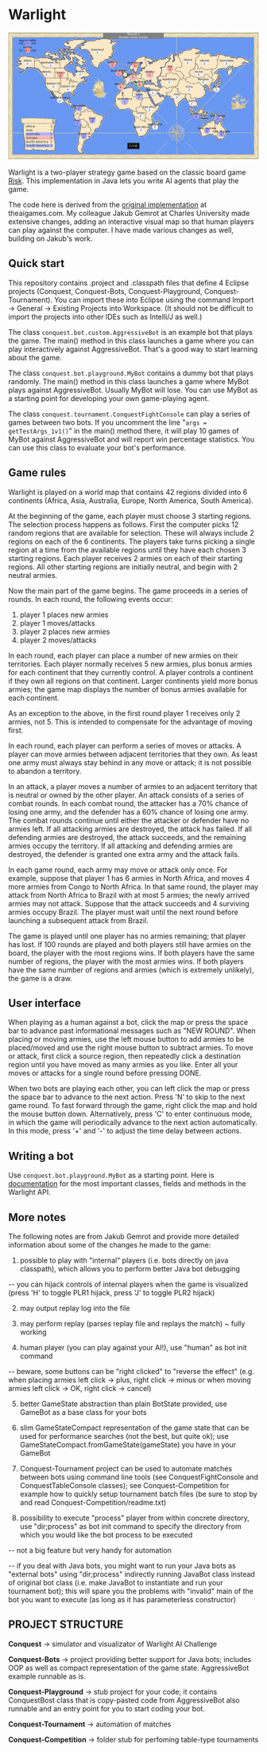 # Warlight

![alt tag](warlight.png)

Warlight is a two-player strategy game based on the classic board game [Risk](https://en.wikipedia.org/wiki/Risk_(game)).  This implementation in Java lets you write AI agents that play the game.

The code here is derived from the [original implementation](http://theaigames.com/competitions/warlight-ai-challenge) at theaigames.com.  My colleague Jakub Gemrot at Charles University made extensive changes, adding an interactive visual map so that human players can play against the computer.  I have made various changes as well, building on Jakub's work.

## Quick start

This repository contains .project and .classpath files that define 4 Eclipse projects (Conquest, Conquest-Bots, Conquest-Playground, Conquest-Tournament).  You can import these into Eclipse using the command Import -> General -> Existing&nbsp;Projects&nbsp;into&nbsp;Workspace.  (It should not be difficult to import the projects into other IDEs such as Intelli/J as well.)

The class `conquest.bot.custom.AggressiveBot` is an example bot that plays the game.  The main() method in this class launches a game where you can play interactively against AggressiveBot.  That's a good way to start learning about the game.

The class `conquest.bot.playground.MyBot` contains a dummy bot that plays randomly.  The main() method in this class launches a game where MyBot plays against AggressiveBot.  Usually MyBot will lose.  You can use MyBot as a starting point for developing your own game-playing agent.

The class `conquest.tournament.ConquestFightConsole` can play a series of games between two bots.  If you uncomment the line "`args = getTestArgs_1v1()`" in the main() method there, it will play 10 games of MyBot against AggressiveBot and will report win percentage statistics.  You can use this class to evaluate your bot's performance.

## Game rules

Warlight is played on a world map that contains 42 regions divided into 6 continents (Africa, Asia, Australia, Europe, North America, South America).

At the beginning of the game, each player must choose 3 starting regions.  The selection process happens as follows.  First the computer picks 12 random regions that are available for selection.  These will always include 2 regions on each of the 6 continents.  The players take turns picking a single region at a time from the available regions until they have each chosen 3 starting regions.  Each player receives 2 armies on each of their starting regions.  All other starting regions are initially neutral, and begin with 2 neutral armies.

Now the main part of the game begins.  The game proceeds in a series of rounds.  In each round, the following events occur:

1. player 1 places new armies
2. player 1 moves/attacks
3. player 2 places new armies
4. player 2 moves/attacks

In each round, each player can place a number of new armies on their territories.  Each player normally receives 5 new armies, plus bonus armies for each continent that they currently control.  A player controls a continent if they own all regions on that continent.  Larger continents yield more bonus armies; the game map displays the number of bonus armies available for each continent.

As an exception to the above, in the first round player 1 receives only 2 armies, not 5.  This is intended to compensate for the advantage of moving first.

In each round, each player can perform a series of moves or attacks.  A player can move armies between adjacent territories that they own.  As least one army must always stay behind in any move or attack; it is not possible to abandon a territory.

In an attack, a player moves a number of armies to an adjacent territory that is neutral or owned by the other player.  An attack consists of a series of combat rounds.  In each combat round, the attacker has a 70% chance of losing one army, and the defender has a 60% chance of losing one army.  The combat rounds continue until either the attacker or defender have no armies left.  If all attacking armies are destroyed, the attack has failed.  If all defending armies are destroyed, the attack succeeds, and the remaining armies occupy the territory.  If all attacking and defending armies are destroyed, the defender is granted one extra army and the attack fails.

In each game round, each army may move or attack only once.  For example, suppose that player 1 has 6 armies in North Africa, and moves 4 more armies from Congo to North Africa.  In that same round, the player may attack from North Africa to Brazil with at most 5 armies; the newly arrived armies may not attack.  Suppose that the attack succeeds and 4 surviving armies occupy Brazil.  The player must wait until the next round before launching a subsequent attack from Brazil.

The game is played until one player has no armies remaining; that player has lost.  If 100 rounds are played and both players still have armies on the board, the player with the most regions wins.  If both players have the same number of regions, the player with the most armies wins.  If both players have the same number of regions and armies (which is extremely unlikely), the game is a draw.

## User interface

When playing as a human against a bot, click the map or press the space bar to advance past informational messages such as "NEW ROUND".  When placing or moving armies, use the left mouse button to add armies to be placed/moved and use the right mouse button to subtract armies.  To move or attack, first click a source region, then repeatedly click a destination region until you have moved as many armies as you like.  Enter all your moves or attacks for a single round before pressing DONE.

When two bots are playing each other, you can left click the map or press the space bar to advance to the next action.  Press 'N' to skip to the next game round.  To fast forward through the game, right click the map and hold the mouse button down.  Alternatively, press 'C' to enter continuous mode, in which the game will periodically advance to the next action automatically.  In this mode, press '+' and '-' to adjust the time delay between actions.

## Writing a bot

Use `conquest.bot.playground.MyBot` as a starting point.  Here is [documentation](https://ksvi.mff.cuni.cz/~dingle/2018/ai/warlight_api.html) for the most important classes, fields and methods in the Warlight API.

## More notes

The following notes are from Jakub Gemrot and provide more detailed information about some of the changes he made to the game:

1) possible to play with "internal" players (i.e. bots directly on java classpath), which allows you to perform better Java bot debugging

-- you can hijack controls of internal players when the game is visualized (press 'H' to toggle PLR1 hijack, press 'J' to toggle PLR2 hijack)

2) may output replay log into the file

3) may perform replay (parses replay file and replays the match) ~ fully working

4) human player (you can play against your AI!), use "human" as bot init command

-- beware, some buttons can be "right clicked" to "reverse the effect" (e.g. when placing armies left click -> plus, right click -> minus or when moving armies left click -> OK, right click -> cancel)

5) better GameState abstraction than plain BotState provided, use GameBot as a base class for your bots

6) slim GameStateCompact representation of the game state that can be used for performance searches (not the best, but quite ok); use GameStateCompact.fromGameState(gameState) you have in your GameBot

7) Conquest-Tournament project can be used to automate matches between bots using command line tools (see ConquestFightConsole and ConquestTableConsole classes); see Conquest-Competition for example how to quickly setup tournament
batch files (be sure to stop by and read Conquest-Competition/readme.txt)

8) possibility to execute "process" player from within concrete directory, use "dir;process" as bot init command to specify the directory from which you would like the bot process to be executed

-- not a big feature but very handy for automation

-- if you deal with Java bots, you might want to run your Java bots as "external bots" using "dir;process" indirectly running JavaBot class instead of original bot class (i.e. make JavaBot to instantiate and run your tournament bot);
this will spare you the problems with "invalid" main of the bot you want to execute (as long as it has parameterless constructor)

## PROJECT STRUCTURE

**Conquest** -> simulator and visualizator of Warlight AI Challenge

**Conquest-Bots** -> project providing better support for Java bots; includes OOP as well as compact representation of the game state. AggressiveBot example runnable as is.

**Conquest-Playground** -> stub project for your code; it contains ConquestBost class that is copy-pasted code from AggressiveBot also runnable and an entry point for you to start coding your bot.

**Conquest-Tournament** -> automation of matches

**Conquest-Competition** -> folder stub for perfoming table-type tournaments

